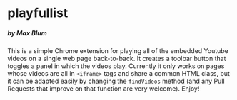 # playfullist
##### by Max Blum

This is a simple Chrome extension for playing all of the embedded Youtube videos on a single web page back-to-back. It creates a toolbar button that toggles a panel in which the videos play. Currently it only works on pages whose videos are all in `<iframe>` tags and share a common HTML class, but it can be adapted easily by changing the `findVideos` method (and any Pull Requests that improve on that function are very welcome). Enjoy!
